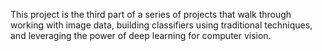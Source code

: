 This project is the third part of a series of projects that walk through working with image data, 
building classifiers using traditional techniques, and leveraging the power of deep learning for computer vision.